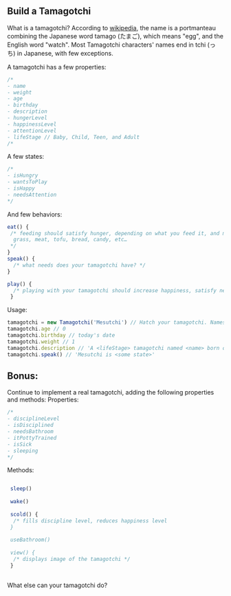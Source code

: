 ## Build a Tamagotchi

What is a tamagotchi? According to [wikipedia](https://en.wikipedia.org/wiki/Tamagotchi), the name is a portmanteau combining the Japanese word tamago (たまご), which means "egg", and the English word "watch". Most Tamagotchi characters' names end in tchi (っち) in Japanese, with few exceptions.

A tamagotchi has a few properties:
```js
/*
- name
- weight
- age
- birthday
- description
- hungerLevel
- happinessLevel
- attentionLevel
- lifeStage // Baby, Child, Teen, and Adult
/*
```

A few states:
```js
/*
- isHungry
- wantsToPlay
- isHappy
- needsAttention
*/
```

And few behaviors:
```js
eat() {
 /* feeding should satisfy hunger, depending on what you feed it, and may increase weight
  grass, meat, tofu, bread, candy, etc…
 */
}
speak() {
  /* what needs does your tamagotchi have? */
}

play() {
  /* playing with your tamagotchi should increase happiness, satisfy need for attention, and may decrease weight */
 }
 ```
 
 Usage:
 ```js
 tamagotchi = new Tamagotchi('Mesutchi') // Hatch your tamagotchi. Names usually end in tchi (っち)
 tamagotchi.age // 0
 tamagotchi.birthday // today's date
 tamagotchi.weight // 1 
 tamagotchi.description // 'A <lifeStage> tamagotchi named <name> born on <birthday> weighing <weight>'
 tamagotchi.speak() // 'Mesutchi is <some state>'
 ```
 
 ## Bonus:
 Continue to implement a real tamagotchi, adding the following properties and methods:
 Properties:
 ```js
 /*
- disciplineLevel
- isDisciplined
- needsBathroom
- itPottyTrained
- isSick
- sleeping
*/
```

Methods:
```js

 sleep()
 
 wake()
 
 scold() {
  /* fills discipline level, reduces happiness level
 }
 
 useBathroom()
 
 view() {
  /* displays image of the tamagotchi */
 }
 
 ```
 What else can your tamagotchi do?
 
 
